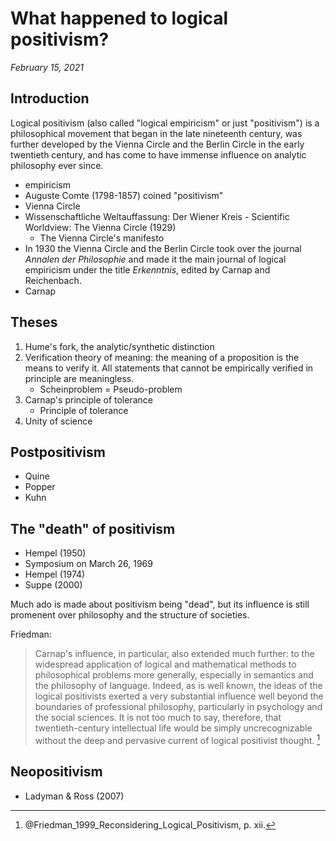 What happened to logical positivism?
===============================================================================

*February 15, 2021*


Introduction
-------------------------------------------------------------------------------

Logical positivism (also called "logical empiricism" or just "positivism")
is a philosophical movement that began in the late nineteenth century,
was further developed by the Vienna Circle and the Berlin Circle in the
early twentieth century, and has come to have immense influence on analytic
philosophy ever since.

-   empiricism
-   Auguste Comte (1798-1857) coined "positivism"
-   Vienna Circle
-   Wissenschaftliche Weltauffassung: Der Wiener Kreis - Scientific Worldview: The Vienna Circle (1929)
    -   The Vienna Circle's manifesto
-   In 1930 the Vienna Circle and the Berlin Circle took over the journal *Annalen der Philosophie*
    and made it the main journal of logical empiricism under the title *Erkenntnis*,
    edited by Carnap and Reichenbach.
-   Carnap


Theses
-------------------------------------------------------------------------------

1.  Hume's fork, the analytic/synthetic distinction
2.  Verification theory of meaning: the meaning of a proposition is the means to verify it.
    All statements that cannot be empirically verified in principle are meaningless.
    -   Scheinproblem = Pseudo-problem
3.  Carnap's principle of tolerance
    -   Principle of tolerance
4.  Unity of science


Postpositivism
-------------------------------------------------------------------------------

-   Quine
-   Popper
-   Kuhn


The "death" of positivism
-------------------------------------------------------------------------------

-   Hempel (1950)
-   Symposium on March 26, 1969
-   Hempel (1974)
-   Suppe (2000)

Much ado is made about positivism being "dead", but its influence is still
promenent over philosophy and the structure of societies.

Friedman:

>   Carnap's influence, in particular, also extended much further: to the
>   widespread application of logical and mathematical methods to philosophical
>   problems more generally, especially in semantics and the philosophy of
>   language. Indeed, as is well known, the ideas of the logical positivists
>   exerted a very substantial influence well beyond the boundaries of
>   professional philosophy, particularly in psychology and the social sciences.
>   It is not too much to say, therefore, that twentieth-century intellectual life
>   would be simply uncrecognizable without the deep and pervasive current of
>   logical positivist thought. [^Friedman1999pxii]

[^Friedman1999pxii]: @Friedman_1999_Reconsidering_Logical_Positivism\, p. xii.


Neopositivism
-------------------------------------------------------------------------------

-   Ladyman & Ross (2007)


<!-- REFERENCES -->
